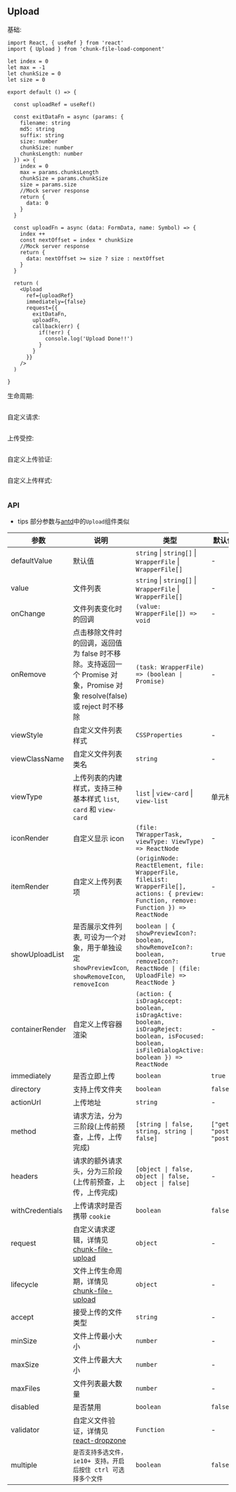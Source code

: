 
## Upload

基础:
```tsx
import React, { useRef } from 'react'
import { Upload } from 'chunk-file-load-component'

let index = 0
let max = -1
let chunkSize = 0
let size = 0

export default () => {

  const uploadRef = useRef()

  const exitDataFn = async (params: {
    filename: string
    md5: string
    suffix: string
    size: number
    chunkSize: number
    chunksLength: number
  }) => {
    index = 0
    max = params.chunksLength
    chunkSize = params.chunkSize 
    size = params.size 
    //Mock server response
    return {
      data: 0
    }
  }

  const uploadFn = async (data: FormData, name: Symbol) => {
    index ++ 
    const nextOffset = index * chunkSize
    //Mock server response
    return {
      data: nextOffset >= size ? size : nextOffset
    }
  } 

  return (
    <Upload 
      ref={uploadRef} 
      immediately={false}
      request={{
        exitDataFn,
        uploadFn,
        callback(err) {
          if(!err) {
            console.log('Upload Done!!')
          }
        }
      }} 
    />
  )

}
```

生命周期: 
```tsx

```

自定义请求: 
```tsx 

```

上传受控: 
```tsx

```

自定义上传验证: 
```tsx 

```

自定义上传样式: 
```tsx 

```

### API 

- tips 部分参数与[antd](https://github.com/ant-design/ant-design)中的`Upload`组件类似  

|  参数  |  说明  |  类型  |  默认值  |
|  ----  |  ----  | ----  |  ----   |
| defaultValue  | 默认值 | `string` &#124; `string[]` &#124; `WrapperFile` &#124; `WrapperFile[]`  |  -  |
| value  | 文件列表 | `string` &#124; `string[]` &#124; `WrapperFile` &#124; `WrapperFile[]`  |  -  |
| onChange  | 文件列表变化时的回调 | `(value: WrapperFile[]) => void`  |  -  |
| onRemove  | 点击移除文件时的回调，返回值为 false 时不移除。支持返回一个 Promise 对象，Promise 对象 resolve(false) 或 reject 时不移除 | `(task: WrapperFile) => (boolean \| Promise)`  |  -  |
| viewStyle  | 自定义文件列表样式 | `CSSProperties`  |  -  |
| viewClassName  | 自定义文件列表类名 | `string`  |  -  |
| viewType  | 上传列表的内建样式，支持三种基本样式 `list`, `card` 和 `view-card` | `list` &#124; `view-card` &#124; `view-list`  |  单元格  |
| iconRender  | 自定义显示 icon | `(file: TWrapperTask, viewType: ViewType) => ReactNode`  |  -  |
| itemRender  | 自定义上传列表项 | `(originNode: ReactElement, file: WrapperFile, fileList: WrapperFile[], actions: { preview: Function, remove: Function }) => ReactNode`  |  -  |
| showUploadList  | 是否展示文件列表, 可设为一个对象，用于单独设定 `showPreviewIcon`, `showRemoveIcon`, `removeIcon` | `boolean \| { showPreviewIcon?: boolean, showRemoveIcon?: boolean, removeIcon?: ReactNode \| (file: UploadFile) => ReactNode }`  |  `true`  |
| containerRender  | 自定义上传容器渲染 | `(action: { isDragAccept: boolean, isDragActive: boolean, isDragReject: boolean, isFocused: boolean, isFileDialogActive: boolean }) => ReactNode`  |  -  |
| immediately  | 是否立即上传 | `boolean`  |  `true`  |
| directory  | 支持上传文件夹 | `boolean`  |  `false`  |
| actionUrl  | 上传地址 | `string`  |  -  |
| method  | 请求方法，分为三阶段(上传前预查，上传，上传完成) | `[string \| false, string, string \| false]`  |  `["get", "post", "post]`  |
| headers  | 请求的额外请求头，分为三阶段(上传前预查，上传，上传完成) | `[object \| false, object \| false, object \| false]`  |  -  |
| withCredentials  | 上传请求时是否携带 `cookie` | `boolean`  |  `false`  |
| request  | 自定义请求逻辑，详情见[chunk-file-upload](https://github.com/food-billboard/chunk-file-load) |  `object` |  -  |
| lifecycle  | 文件上传生命周期，详情见[chunk-file-upload](https://github.com/food-billboard/chunk-file-load) | `object`  |  -  |
| accept  | 接受上传的文件类型 | `string`  |  -  |
| minSize  | 文件上传最小大小 | `number`  |  -  |
| maxSize  | 文件上传最大大小 | `number`  |  -  |
| maxFiles  | 文件列表最大数量 | `number`  |  -  |
| disabled  | 是否禁用 | `boolean`  |  `false`  |
| validator  | 自定义文件验证，详情见[react-dropzone](https://github.com/react-dropzone/react-dropzone) | `Function`  |  -  |
| multiple  | `是否支持多选文件，ie10+ 支持。开启后按住 ctrl 可选择多个文件` | `boolean`  |  `false`  |

